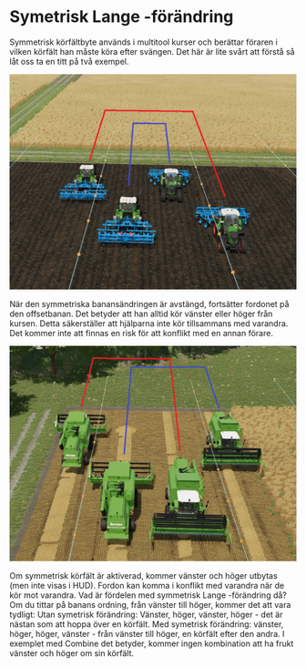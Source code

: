 # Symetrisk Lange -förändring


Symmetrisk körfältbyte används i multitool kurser och berättar föraren i vilken körfält han måste köra efter svängen.
Det här är lite svårt att förstå så låt oss ta en titt på två exempel.


![Image](assets/images/regularchange_0_0_1020_765.png)


När den symmetriska banansändringen är avstängd, fortsätter fordonet på den offsetbanan.
Det betyder att han alltid kör vänster eller höger från kursen.
Detta säkerställer att hjälparna inte kör tillsammans med varandra.
Det kommer inte att finnas en risk för att konflikt med en annan förare.


![Image](assets/images/symetricchange_0_0_1020_765.png)


Om symmetrisk körfält är aktiverad, kommer vänster och höger utbytas (men inte visas i HUD).
Fordon kan komma i konflikt med varandra när de kör mot varandra.
Vad är fördelen med symmetrisk Lange -förändring då?
Om du tittar på banans ordning, från vänster till höger, kommer det att vara tydligt:
Utan symetrisk förändring: Vänster, höger, vänster, höger - det är nästan som att hoppa över en körfält.
Med symetrisk förändring: vänster, höger, höger, vänster - från vänster till höger, en körfält efter den andra.
I exemplet med Combine det betyder, kommer ingen kombination att ha frukt vänster och höger om sin körfält.


